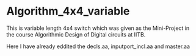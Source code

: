 # Algorithm_4x4_variable
This is variable length 4x4 switch which was given as the Mini-Project in the course Algorithmic Design of Digital circuits at IITB.

Here I have already eddited the decls.aa, inputport_incl.aa and master.aa

